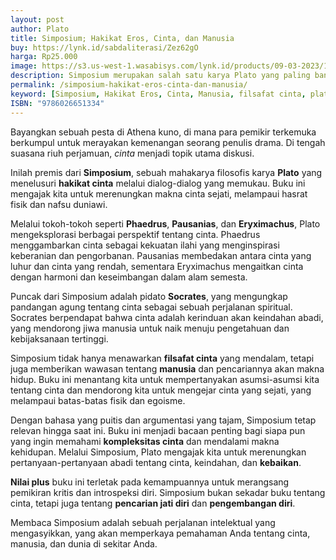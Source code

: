 ```yaml
---
layout: post
author: Plato
title: Simposium; Hakikat Eros, Cinta, dan Manusia
buy: https://lynk.id/sabdaliterasi/Zez62gO
harga: Rp25.000
image: https://s3.us-west-1.wasabisys.com/lynk.id/products/09-03-2023/1678363960258_1066786
description: Simposium merupakan salah satu karya Plato yang paling banyak dibaca dan dipelajari. Di dalamnya, hakikat Eros, cinta, dan manusia ditelusuri melalui.
permalink: /simposium-hakikat-eros-cinta-dan-manusia/
keyword: [Simposium, Hakikat Eros, Cinta, Manusia, filsafat cinta, plato tentang cinta]
ISBN: "9786026651334"
---
```

<p>Bayangkan sebuah pesta di Athena kuno, di mana para pemikir terkemuka berkumpul untuk merayakan kemenangan seorang penulis drama. Di tengah suasana riuh perjamuan, <em>cinta</em> menjadi topik utama diskusi.</p><p>Inilah premis dari <strong>Simposium</strong>, sebuah mahakarya filosofis karya <strong>Plato</strong> yang menelusuri <strong>hakikat cinta</strong> melalui dialog-dialog yang memukau. Buku ini mengajak kita untuk merenungkan makna cinta sejati, melampaui hasrat fisik dan nafsu duniawi.</p><p>Melalui tokoh-tokoh seperti <strong>Phaedrus</strong>, <strong>Pausanias</strong>, dan <strong>Eryximachus</strong>, Plato mengeksplorasi berbagai perspektif tentang cinta. Phaedrus menggambarkan cinta sebagai kekuatan ilahi yang menginspirasi keberanian dan pengorbanan. Pausanias membedakan antara cinta yang luhur dan cinta yang rendah, sementara Eryximachus mengaitkan cinta dengan harmoni dan keseimbangan dalam alam semesta.</p><p>Puncak dari Simposium adalah pidato <strong>Socrates</strong>, yang mengungkap pandangan agung tentang cinta sebagai sebuah perjalanan spiritual. Socrates berpendapat bahwa cinta adalah kerinduan akan keindahan abadi, yang mendorong jiwa manusia untuk naik menuju pengetahuan dan kebijaksanaan tertinggi.</p><p>Simposium tidak hanya menawarkan <strong>filsafat cinta</strong> yang mendalam, tetapi juga memberikan wawasan tentang <strong>manusia</strong> dan pencariannya akan makna hidup. Buku ini menantang kita untuk mempertanyakan asumsi-asumsi kita tentang cinta dan mendorong kita untuk mengejar cinta yang sejati, yang melampaui batas-batas fisik dan egoisme.</p><p>Dengan bahasa yang puitis dan argumentasi yang tajam, Simposium tetap relevan hingga saat ini. Buku ini menjadi bacaan penting bagi siapa pun yang ingin memahami <strong>kompleksitas cinta</strong> dan mendalami makna kehidupan. Melalui Simposium, Plato mengajak kita untuk merenungkan pertanyaan-pertanyaan abadi tentang cinta, keindahan, dan <strong>kebaikan</strong>.</p><p><strong>Nilai plus</strong> buku ini terletak pada kemampuannya untuk merangsang pemikiran kritis dan introspeksi diri. Simposium bukan sekadar buku tentang cinta, tetapi juga tentang <strong>pencarian jati diri</strong> dan <strong>pengembangan diri</strong>.</p><p>Membaca Simposium adalah sebuah perjalanan intelektual yang mengasyikkan, yang akan memperkaya pemahaman Anda tentang cinta, manusia, dan dunia di sekitar Anda.</p>
